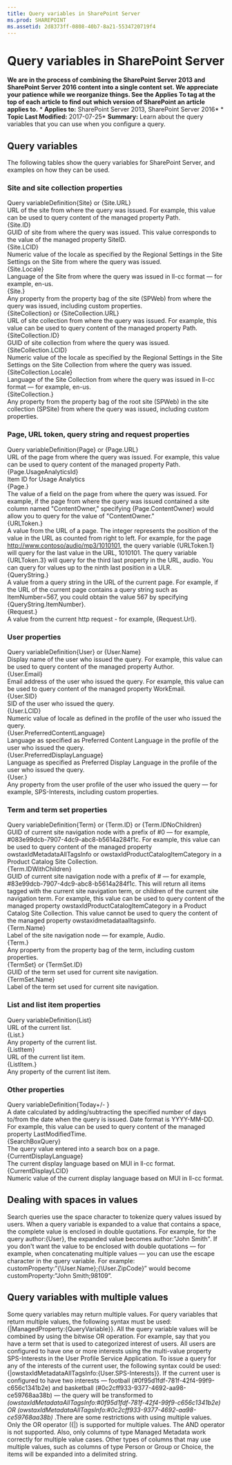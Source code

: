 ```yaml
---
title: Query variables in SharePoint Server
ms.prod: SHAREPOINT
ms.assetid: 2d8373ff-0808-40b7-8a21-5534720719f4
---
```



# Query variables in SharePoint Server
 **We are in the process of combining the SharePoint Server 2013 and SharePoint Server 2016 content into a single content set. We appreciate your patience while we reorganize things. See the Applies To tag at the top of each article to find out which version of SharePoint an article applies to.** * **Applies to:** SharePoint Server 2013, SharePoint Server 2016*  * **Topic Last Modified:** 2017-07-25* **Summary:** Learn about the query variables that you can use when you configure a query.
## Query variables

The following tables show the query variables for SharePoint Server, and examples on how they can be used.
### Site and site collection properties

Query variableDefinition{Site} or {Site.URL}  <br/> URL of the site from where the query was issued. For example, this value can be used to query content of the managed property Path.  <br/> {Site.ID}  <br/> GUID of site from where the query was issued. This value corresponds to the value of the managed property SiteID.  <br/> {Site.LCID}  <br/> Numeric value of the locale as specified by the Regional Settings in the Site Settings on the Site from where the query was issued.  <br/> {Site.Locale}  <br/> Language of the Site from where the query was issued in ll-cc format — for example, en-us.  <br/> {Site.<property>}  <br/> Any property from the property bag of the site (SPWeb) from where the query was issued, including custom properties.  <br/> {SiteCollection} or {SiteCollection.URL}  <br/> URL of site collection from where the query was issued. For example, this value can be used to query content of the managed property Path.  <br/> {SiteCollection.ID}  <br/> GUID of site collection from where the query was issued.  <br/> {SiteCollection.LCID}  <br/> Numeric value of the locale as specified by the Regional Settings in the Site Settings on the Site Collection from where the query was issued.  <br/> {SiteCollection.Locale}  <br/> Language of the Site Collection from where the query was issued in ll-cc format — for example, en-us.  <br/> {SiteCollection.<property>}  <br/> Any property from the property bag of the root site (SPWeb) in the site collection (SPSite) from where the query was issued, including custom properties.  <br/> 
### Page, URL token, query string and request properties

Query variableDefinition{Page} or {Page.URL}  <br/> URL of the page from where the query was issued. For example, this value can be used to query content of the managed property Path.  <br/> {Page.UsageAnalyticsId}  <br/> Item ID for Usage Analytics  <br/> {Page.<FieldName>}  <br/> The value of a field on the page from where the query was issued. For example, if the page from where the query was issued contained a site column named "ContentOwner," specifying {Page.ContentOwner} would allow you to query for the value of "ContentOwner."  <br/> {URLToken.<integer>}  <br/> A value from the URL of a page. The integer represents the position of the value in the URL as counted from right to left. For example, for the page http://www.contoso/audio/mp3/1010101, the query variable {URLToken.1} will query for the last value in the URL, 1010101. The query variable {URLToken.3} will query for the third last property in the URL, audio. You can query for values up to the ninth last position in a ULR.  <br/> {QueryString.<ParameterName>}  <br/> A value from a query string in the URL of the current page. For example, if the URL of the current page contains a query string such as ItemNumber=567, you could obtain the value 567 by specifying {QueryString.ItemNumber}.  <br/> {Request.<PropertyName>}  <br/> A value from the current http request - for example, {Request.Url}.  <br/> 
### User properties

Query variableDefinition{User} or {User.Name}  <br/> Display name of the user who issued the query. For example, this value can be used to query content of the managed property Author.  <br/> {User.Email}  <br/> Email address of the user who issued the query. For example, this value can be used to query content of the managed property WorkEmail.  <br/> {User.SID}  <br/> SID of the user who issued the query.  <br/> {User.LCID}  <br/> Numeric value of locale as defined in the profile of the user who issued the query.  <br/> {User.PreferredContentLanguage}  <br/> Language as specified as Preferred Content Language in the profile of the user who issued the query.  <br/> {User.PreferredDisplayLanguage}  <br/> Language as specified as Preferred Display Language in the profile of the user who issued the query.  <br/> {User.<property>}  <br/> Any property from the user profile of the user who issued the query — for example, SPS-Interests, including custom properties.  <br/> 
### Term and term set properties

Query variableDefinition{Term} or {Term.ID} or {Term.IDNoChildren}  <br/> GUID of current site navigation node with a prefix of #0 — for example, #083e99dcb-7907-4dc9-abc8-b5614a284f1c. For example, this value can be used to query content of the managed property owstaxIdMetadataAllTagsInfo or owstaxIdProductCatalogItemCategory in a Product Catalog Site Collection.  <br/> {Term.IDWithChildren}  <br/> GUID of current site navigation node with a prefix of # — for example, #83e99dcb-7907-4dc9-abc8-b5614a284f1c. This will return all items tagged with the current site navigation term, or children of the current site navigation term. For example, this value can be used to query content of the managed property owstaxIdProductCatalogItemCategory in a Product Catalog Site Collection. This value cannot be used to query the content of the managed property owstaxidmetadataalltagsinfo.  <br/> {Term.Name}  <br/> Label of the site navigation node — for example, Audio.  <br/> {Term.<property>}  <br/> Any property from the property bag of the term, including custom properties.  <br/> {TermSet} or {TermSet.ID}  <br/> GUID of the term set used for current site navigation.  <br/> {TermSet.Name}  <br/> Label of the term set used for current site navigation.  <br/> 
### List and list item properties

Query variableDefinition{List}  <br/> URL of the current list.  <br/> {List.<property>}  <br/> Any property of the current list.  <br/> {ListItem}  <br/> URL of the current list item.  <br/> {ListItem.<property>}  <br/> Any property of the current list item.  <br/> 
### Other properties

Query variableDefinition{Today+/- <integer value for number of days>}  <br/> A date calculated by adding/subtracting the specified number of days to/from the date when the query is issued. Date format is YYYY-MM-DD. For example, this value can be used to query content of the managed property LastModifiedTime.  <br/> {SearchBoxQuery}  <br/> The query value entered into a search box on a page.  <br/> {CurrentDisplayLanguage}  <br/> The current display language based on MUI in ll-cc format.  <br/> {CurrentDisplayLCID}  <br/> Numeric value of the current display language based on MUI in ll-cc format.  <br/> 
## Dealing with spaces in values

Search queries use the space character to tokenize query values issued by users. When a query variable is expanded to a value that contains a space, the complete value is enclosed in double quotations. For example, for the query author:{User}, the expanded value becomes author:"John Smith". If you don't want the value to be enclosed with double quotations — for example, when concatenating multiple values — you can use the escape character in the query variable. For example: customProperty:”{\\User.Name};{\\User.ZipCode}” would become customProperty:”John Smith;98109”.
## Query variables with multiple values

Some query variables may return multiple values. For query variables that return multiple values, the following syntax must be used: {|ManagedProperty:{QueryVariable}}. All the query variable values will be combined by using the bitwise OR operation. For example, say that you have a term set that is used to categorized interest of users. All users are configured to have one or more interests using the multi-value property SPS-Interests in the User Profile Service Application. To issue a query for any of the interests of the current user, the following syntax could be used: {|owstaxIdMetadataAllTagsInfo:{User.SPS-Interests}}. If the current user is configured to have two interests — football (#0f95d1fdf-781f-42f4-99f9-c656c1341b2e) and basketball (#0c2cff933-9377-4692-aa98-ce59768aa38b) — the query will be transformed to  *(owstaxIdMetadataAllTagsInfo:#0f95d1fdf-781f-42f4-99f9-c656c1341b2e) OR (owstaxIdMetadataAllTagsInfo:#0c2cff933-9377-4692-aa98-ce59768aa38b)*  .There are some restrictions with using multiple values. Only the OR operator ({|) is supported for multiple values. The AND operator is not supported. Also, only columns of type Managed Metadata work correctly for multiple value cases. Other types of columns that may use multiple values, such as columns of type Person or Group or Choice, the items will be expanded into a delimited string. 
